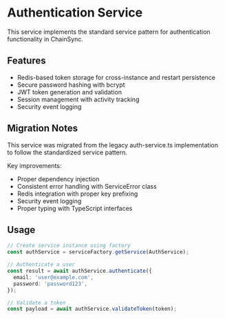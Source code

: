 # Authentication Service

This service implements the standard service pattern for authentication functionality in ChainSync.

## Features

- Redis-based token storage for cross-instance and restart persistence
- Secure password hashing with bcrypt
- JWT token generation and validation
- Session management with activity tracking
- Security event logging

## Migration Notes

This service was migrated from the legacy auth-service.ts implementation to follow the standardized service pattern.

Key improvements:

- Proper dependency injection
- Consistent error handling with ServiceError class
- Redis integration with proper key prefixing
- Security event logging
- Proper typing with TypeScript interfaces

## Usage

```typescript
// Create service instance using factory
const authService = serviceFactory.getService(AuthService);

// Authenticate a user
const result = await authService.authenticate({
  email: 'user@example.com',
  password: 'password123',
});

// Validate a token
const payload = await authService.validateToken(token);
```
